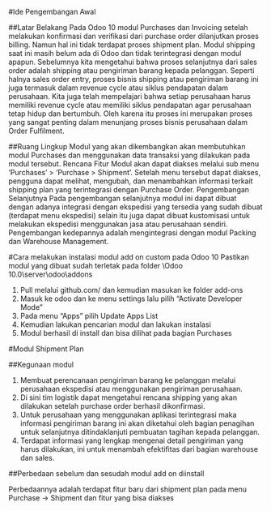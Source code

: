 #Ide Pengembangan Awal

##Latar Belakang
Pada Odoo 10 modul Purchases dan Invoicing setelah melakukan konfirmasi dan verifikasi dari purchase order dilanjutkan proses billing. Namun hal ini tidak terdapat proses shipment plan. Modul shipping saat ini masih belum ada di Odoo dan tidak terintegrasi dengan modul apapun. Sebelumnya kita mengetahui bahwa proses selanjutnya dari sales order adalah shipping atau pengiriman barang kepada pelanggan. Seperti halnya sales order entry, proses bisnis shipping atau pengiriman barang ini juga termasuk dalam revenue cycle atau siklus pendapatan dalam perusahaan. Kita juga telah mempelajari bahwa setiap perusahaan harus memiliki revenue cycle atau memiliki siklus pendapatan agar perusahaan tetap hidup dan bertumbuh. Oleh karena itu proses ini merupakan proses yang sangat penting dalam menunjang proses bisnis perusahaan dalam Order Fulfilment.

##Ruang Lingkup
Modul yang akan dikembangkan akan membutuhkan modul Purchases dan menggunakan data transaksi yang dilakukan pada modul tersebut.
Rencana Fitur
Modul akan dapat diakses melalui sub menu ‘Purchases’ > ‘Purchase > Shipment’. Setelah menu tersebut dapat diakses, pengguna dapat melihat, mengubah, dan menambahkan informasi terkait shipping plan yang terintegrasi dengan Purchase Order.
Pengembangan Selanjutnya
Pada pengembangan selanjutnya modul ini dapat dibuat dengan adanya integrasi dengan ekspedisi yang tersedia yang sudah dibuat (terdapat menu ekspedisi) selain itu juga dapat dibuat kustomisasi untuk melakukan ekspedisi menggunakan jasa atau perusahaan sendiri. Pengembangan kedepannya adalah mengintegrasi dengan modul Packing dan Warehouse Management.

#Cara melakukan instalasi modul add on custom pada Odoo 10
Pastikan modul yang dibuat sudah terletak pada folder \Odoo 10.0\server\odoo\addons

1. Pull melalui github.com/ dan kemudian masukan ke folder add-ons
2. Masuk ke odoo dan ke menu settings lalu pilih “Activate Developer Mode”
3. Pada menu “Apps” pilih Update Apps List
4. Kemudian lakukan pencarian modul dan lakukan instalasi
5. Modul berhasil di install dan bisa dilihat pada bagian Purchases

#Modul Shipment Plan

##Kegunaan modul
1. Membuat perencanaan pengiriman barang ke pelanggan melalui perusahaan ekspedisi atau menggunakan pengiriman perusahaan.
2. Di sini tim logistik dapat mengetahui rencana shipping yang akan dilakukan setelah purchase order berhasil dikonfirmasi.
3. Untuk perusahaan yang menggunakan aplikasi terintegrasi maka informasi pengiriman barang ini akan diketahui oleh bagian penagihan untuk selanjutnya ditindaklanjuti pembuatan tagihan kepada pelanggan. 
4. Terdapat informasi yang lengkap mengenai detail pengiriman yang harus dilakukan, ini untuk menambah efektifitas dari bagian warehouse dan sales.

##Perbedaan sebelum dan sesudah modul add on diinstall

Perbedaannya adalah terdapat fitur baru dari shipment plan pada menu Purchase -> Shipment dan fitur yang bisa diakses

